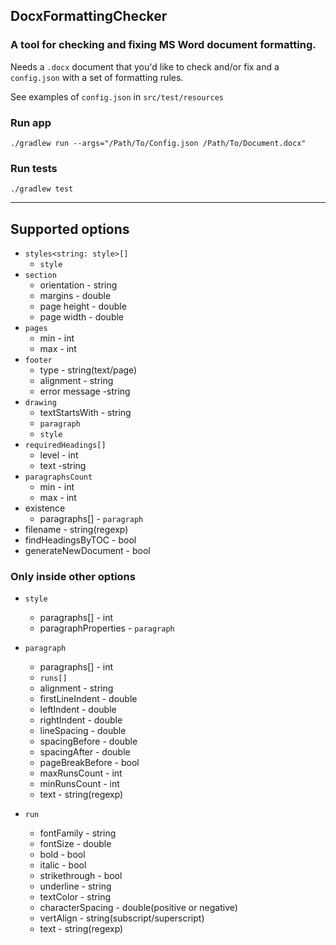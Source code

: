 ## DocxFormattingChecker
### A tool for checking and fixing MS Word document formatting.

Needs a `.docx` document that you'd like to check and/or fix and a `config.json` with a set of formatting rules.

See examples of `config.json` in `src/test/resources`

### Run app
    ./gradlew run --args="/Path/To/Config.json /Path/To/Document.docx"

### Run tests
    ./gradlew test

---
## Supported options
- `styles<string: style>[]`
  - `style`
- `section`
  - orientation - string
  - margins - double
  - page height - double
  - page width - double 
- `pages`
  - min - int 
  - max - int
- `footer`
  - type - string(text/page)
  - alignment - string
  - error message -string 
- `drawing`
  - textStartsWith - string
  - `paragraph`
  - `style`
- `requiredHeadings[]`
  - level - int
  - text -string
- `paragraphsCount`
  - min - int
  - max - int
- existence
  - paragraphs[] - `paragraph`
- filename - string(regexp)
- findHeadingsByTOC - bool
- generateNewDocument - bool

### Only inside other options

- `style`  
  - paragraphs[] - int
  - paragraphProperties - `paragraph`
  
- `paragraph`
  - paragraphs[] - int
  - `runs[]`  
  - alignment - string
  - firstLineIndent - double
  - leftIndent - double
  - rightIndent - double
  - lineSpacing - double
  - spacingBefore - double
  - spacingAfter - double
  - pageBreakBefore - bool
  - maxRunsCount - int
  - minRunsCount - int
  - text - string(regexp)

- `run`
  - fontFamily - string
  - fontSize - double
  - bold - bool
  - italic - bool
  - strikethrough - bool
  - underline - string
  - textColor - string
  - characterSpacing - double(positive or negative)
  - vertAlign - string(subscript/superscript)
  - text - string(regexp)